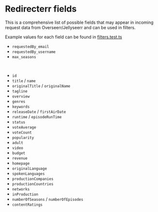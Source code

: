 # Redirecterr fields

This is a comprehensive list of possible fields that may appear in incoming request data from Overseerr/Jellyseerr and can be used in filters.

Example values for each field can be found in [filters.test.ts](https://github.com/varthe/Redirecterr/blob/main/filters.test.ts)

- `requestedBy_email`
- `requestedBy_username`
- `max_seasons`

<br />

- `id`
- `title` / `name`
- `originalTitle` / `originalName`
- `tagline`
- `overview`
- `genres`
- `keywords`
- `releaseDate` / `firstAirDate`
- `runtime` / `episodeRunTime`
- `status`
- `voteAverage`
- `voteCount`
- `popularity`
- `adult`
- `video`
- `budget`
- `revenue`
- `homepage`
- `originalLanguage`
- `spokenLanguages`
- `productionCompanies`
- `productionCountries`
- `networks`
- `inProduction`
- `numberOfSeasons` / `numberOfEpisodes`
- `contentRatings`
